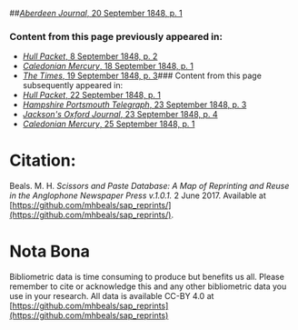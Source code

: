 ##[*Aberdeen Journal*, 20 September 1848, p. 1](https://mhbeals.github.io/sap_html/Aberdeen-Journal/Aberdeen-Journal-20-September-1848-p-1)

### Content from this page previously appeared in:
+ [*Hull Packet*, 8 September 1848, p. 2](https://mhbeals.github.io/sap_html/Hull-Packet/Hull-Packet-8-September-1848-p-2)
+ [*Caledonian Mercury*, 18 September 1848, p. 1](https://mhbeals.github.io/sap_html/Caledonian-Mercury/Caledonian-Mercury-18-September-1848-p-1)
+ [*The Times*, 19 September 1848, p. 3](https://mhbeals.github.io/sap_html/The-Times/The-Times-19-September-1848-p-3)### Content from this page subsequently appeared in:
+ [*Hull Packet*, 22 September 1848, p. 1](https://mhbeals.github.io/sap_html/Hull-Packet/Hull-Packet-22-September-1848-p-1)
+ [*Hampshire Portsmouth Telegraph*, 23 September 1848, p. 3](https://mhbeals.github.io/sap_html/Hampshire-Portsmouth-Telegraph/Hampshire-Portsmouth-Telegraph-23-September-1848-p-3)
+ [*Jackson's Oxford Journal*, 23 September 1848, p. 4](https://mhbeals.github.io/sap_html/Jackson's-Oxford-Journal/Jackson's-Oxford-Journal-23-September-1848-p-4)
+ [*Caledonian Mercury*, 25 September 1848, p. 1](https://mhbeals.github.io/sap_html/Caledonian-Mercury/Caledonian-Mercury-25-September-1848-p-1)
                    
# Citation: 

Beals. M. H. *Scissors and Paste Database: A Map of Reprinting and Reuse in the Anglophone Newspaper Press v.1.0.1.* 2 June 2017. Available at [https://github.com/mhbeals/sap_reprints/](https://github.com/mhbeals/sap_reprints/). 
                    
# Nota Bona

Bibliometric data is time consuming to produce but benefits us all. Please remember to cite or acknowledge this and any other bibliometric data you use in your research. All data is available CC-BY 4.0 at [https://github.com/mhbeals/sap_reprints](https://github.com/mhbeals/sap_reprints)